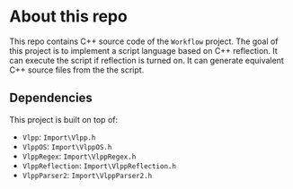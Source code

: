 # About this repo

This repo contains C++ source code of the `Workflow` project.
The goal of this project is to implement a script language based on C++ reflection.
It can execute the script if reflection is turned on.
It can generate equivalent C++ source files from the the script.

## Dependencies

This project is built on top of:

- `Vlpp`: `Import\Vlpp.h`
- `VlppOS`: `Import\VlppOS.h`
- `VlppRegex`: `Import\VlppRegex.h`
- `VlppReflection`: `Import\VlppReflection.h`
- `VlppParser2`: `Import\VlppParser2.h`

